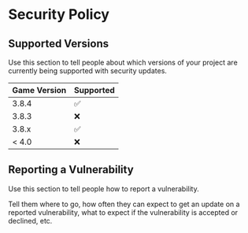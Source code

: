 # Security Policy

## Supported Versions

Use this section to tell people about which versions of your project are
currently being supported with security updates.

| Game Version | Supported          |
| ------------ | ------------------ |
| 3.8.4        | :white_check_mark: |
| 3.8.3        | :x:                |
| 3.8.x        | :white_check_mark: |
| < 4.0        | :x:                |

## Reporting a Vulnerability

Use this section to tell people how to report a vulnerability.

Tell them where to go, how often they can expect to get an update on a
reported vulnerability, what to expect if the vulnerability is accepted or
declined, etc.
